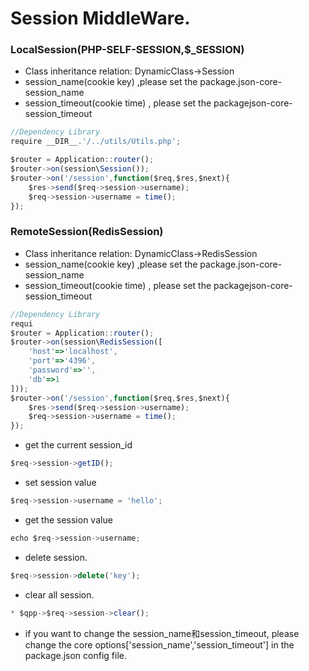 # Session MiddleWare.
### LocalSession(PHP-SELF-SESSION,$_SESSION)
* Class inheritance relation: DynamicClass->Session
* session_name(cookie key) ,please set the package.json-core-session_name
* session_timeout(cookie time) , please set the packagejson-core-session_timeout
```javascript
//Dependency Library
require __DIR__.'/../utils/Utils.php';

$router = Application::router();
$router->on(session\Session());
$router->on('/session',function($req,$res,$next){
    $res->send($req->session->username);
    $req->session->username = time();
});

```
### RemoteSession(RedisSession)
* Class inheritance relation: DynamicClass->RedisSession
* session_name(cookie key) ,please set the package.json-core-session_name
* session_timeout(cookie time) , please set the packagejson-core-session_timeout
```javascript
//Dependency Library
requi
$router = Application::router();
$router->on(session\RedisSession([
    'host'=>'localhost',
    'port'=>'4396',
    'password'=>'',
    'db'=>1
]));
$router->on('/session',function($req,$res,$next){
    $res->send($req->session->username);
    $req->session->username = time();
});

```
* get the current session_id
```javascript
$req->session->getID();
```
* set session value
```javascript
$req->session->username = 'hello';
```
* get the session value
```javascript
echo $req->session->username;
```
* delete session.
```javascript
$req->session->delete('key');
```
* clear all session.
```javascript
* $qpp->$req->session->clear();
```
* if you want to change the session_name和session_timeout, please change the core options['session_name','session_timeout'] in the package.json config file.